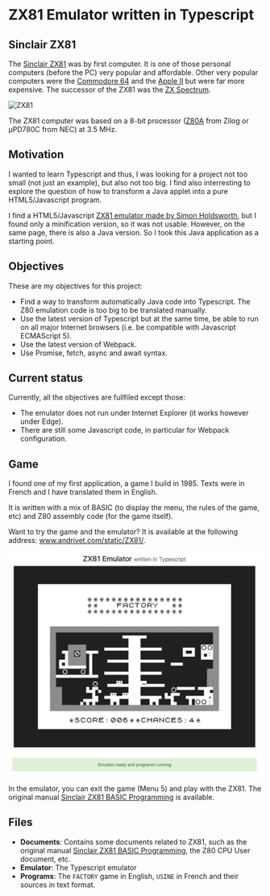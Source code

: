 # ZX81 Emulator written in Typescript

## Sinclair ZX81

The [Sinclair ZX81](https://en.wikipedia.org/wiki/ZX81) was by first computer. It is one of those personal computers (before the PC) very popular and affordable. 
Other very popular computers were the [Commodore 64](https://en.wikipedia.org/wiki/Commodore_64) and the [Apple II](https://en.wikipedia.org/wiki/Apple_II) but were far more expensive.
The successor of the ZX81 was the [ZX Spectrum](https://en.wikipedia.org/wiki/ZX_Spectrum).

![ZX81](https://upload.wikimedia.org/wikipedia/commons/thumb/8/8a/Sinclair-ZX81.png/320px-Sinclair-ZX81.png)

The ZX81 computer was based on a 8-bit processor ([Z80A](https://en.wikipedia.org/wiki/Zilog_Z80) from Zilog or µPD780C from NEC) at 3.5 MHz.

## Motivation

I wanted to learn Typescript and thus, I was looking for a project not too small (not just an example), but also not too big.
I find also interresting to explore the question of how to transform a Java applet into a pure HTML5/Javascript program.

I find a HTML5/Javascript [ZX81 emulator made by Simon Holdsworth](http://www.zx81stuff.org.uk/zx81/jtyone.html), but I found only a minification version, so it was not usable.
However, on the same page, there is also a Java version. So I took this Java application as a starting point.

## Objectives

These are my objectives for this project:

* Find a way to transform automatically Java code into Typescript. The Z80 emulation code is too big to be translated manually.
* Use the latest version of Typescript but at the same time, be able to run on all major Internet browsers (i.e. be compatible with Javascript ECMAScript 5).
* Use the latest version of Webpack.
* Use Promise, fetch, async and await syntax.

## Current status

Currently, all the objectives are fullfiled except those:

* The emulator does not run under Internet Explorer (it works however under Edge).
* There are still some Javascript code, in particular for Webpack configuration.

## Game

I found one of my first application, a game I build in 1985. Texts were in French and I have translated them in English.

It is written with a mix of BASIC (to display the menu, the rules of the game, etc) and Z80 assembly code (for the game itself).

Want to try the game and the emulator? It is available at the following address: www.andrivet.com/static/ZX81/.

![FACTORY](https://github.com/andrivet/zx81-typescript-emulator/raw/master/Programs/FACTORY.png)

In the emulator, you can exit the game (Menu 5) and play with the ZX81. The original manual [Sinclair ZX81 BASIC Programming](https://github.com/andrivet/zx81-typescript-emulator/raw/master/Documents/Sinclair%20ZX81%20BASIC%20Programming.pdf) is available.

## Files

* **Documents**: Contains some documents related to ZX81, such as the original manual [Sinclair ZX81 BASIC Programming](https://github.com/andrivet/zx81-typescript-emulator/raw/master/Documents/Sinclair%20ZX81%20BASIC%20Programming.pdf), the Z80 CPU User document, etc.
* **Emulator**: The Typescript emulator
* **Programs**: The `FACTORY` game in English, `USINE` in French and their sources in text format.

